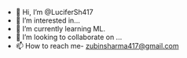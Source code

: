- 👋 Hi, I’m @LuciferSh417
- 👀 I’m interested in...
- 🌱 I’m currently learning ML.
- 💞️ I’m looking to collaborate on ...
- 📫 How to reach me- zubinsharma417@gmail.com

<!---
LuciferSh417/LuciferSh417 is a ✨ special ✨ repository because its `README.md` (this file) appears on your GitHub profile.
You can click the Preview link to take a look at your changes.
--->

